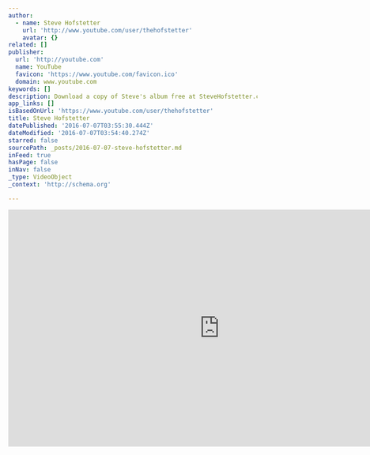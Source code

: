 ```yaml
---
author:
  - name: Steve Hofstetter
    url: 'http://www.youtube.com/user/thehofstetter'
    avatar: {}
related: []
publisher:
  url: 'http://youtube.com'
  name: YouTube
  favicon: 'https://www.youtube.com/favicon.ico'
  domain: www.youtube.com
keywords: []
description: Download a copy of Steve's album free at SteveHofstetter.com
app_links: []
isBasedOnUrl: 'https://www.youtube.com/user/thehofstetter'
title: Steve Hofstetter
datePublished: '2016-07-07T03:55:30.444Z'
dateModified: '2016-07-07T03:54:40.274Z'
starred: false
sourcePath: _posts/2016-07-07-steve-hofstetter.md
inFeed: true
hasPage: false
inNav: false
_type: VideoObject
_context: 'http://schema.org'

---
```

<iframe src="https://cdn.embedly.com/widgets/media.html?url=https%3A%2F%2Fwww.youtube.com%2Fuser%2Fthehofstetter&amp;src=http%3A%2F%2Fwww.youtube.com%2Fembed%2Fvideoseries%3Flist%3DUUHVd0LM1g9S0cttDHkidEHA&amp;type=text%2Fhtml&amp;key=b7d04c9b404c499eba89ee7072e1c4f7&amp;schema=youtube" width="853" height="480" scrolling="no" frameborder="0" allowfullscreen="" style=""></iframe>